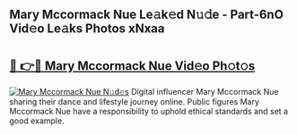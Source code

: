 ## Mary Mccormack Nue Le𝚊k𝚎d N𝚞𝚍e - Part-6nO Vid𝚎o Le𝚊ks Photos xNxaa

# <h2><a href="http://fbaiwi9.evod.top/?m=Mary+Mccormack+Nue">🔗 👉🔴 Mary Mccormack Nue Vid𝚎o Ph𝚘t𝚘s</a></h2>

[![Mary Mccormack Nue N𝚞d𝚎s](https://i.imgur.com/8V9OHl7.gif)](http://fbaiwi9.evod.top/?m=Mary+Mccormack+Nue)
Digital influencer Mary Mccormack Nue sharing their dance and lifestyle journey online. Public figures Mary Mccormack Nue have a responsibility to uphold ethical standards and set a good example. 
